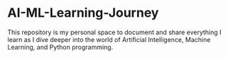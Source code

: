 # AI-ML-Learning-Journey
This repository is my personal space to document and share everything I learn as I dive deeper into the world of Artificial Intelligence, Machine Learning, and Python programming.
